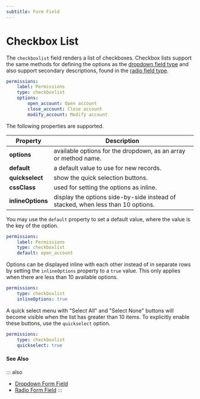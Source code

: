 ```yaml
---
subtitle: Form Field
---
```

# Checkbox List

The `checkboxlist` field renders a list of checkboxes. Checkbox lists support the same methods for defining the options as the [dropdown field type](./field-dropdown.md) and also support secondary descriptions, found in the [radio field type](./field-radio.md).

```yaml
permissions:
    label: Permissions
    type: checkboxlist
    options:
        open_account: Open account
        close_account: Close account
        modify_account: Modify account
```

The following properties are supported.

Property | Description
------------- | -------------
**options** | available options for the dropdown, as an array or method name.
**default** | a default value to use for new records.
**quickselect** | show the quick selection buttons.
**cssClass** | used for setting the options as inline.
**inlineOptions** | display the options side-by-side instead of stacked, when less than 10 options.

You may use the `default` property to set a default value, where the value is the key of the option.

```yaml
permissions:
    label: Permissions
    type: checkboxlist
    default: open_account
```

Options can be displayed inline with each other instead of in separate rows by setting the `inlineOptions` property to a `true` value. This only applies when there are less than 10 available options.

```yaml
permissions:
    type: checkboxlist
    inlineOptions: true
```

A quick select menu with "Select All" and "Select None" buttons will become visible when the list has greater than 10 items. To explicitly enable these buttons, use the `quickselect` option.

```yaml
permissions:
    type: checkboxlist
    quickselect: true
```

#### See Also

::: also
* [Dropdown Form Field](./field-dropdown.md)
* [Radio Form Field](./field-radio.md)
:::
